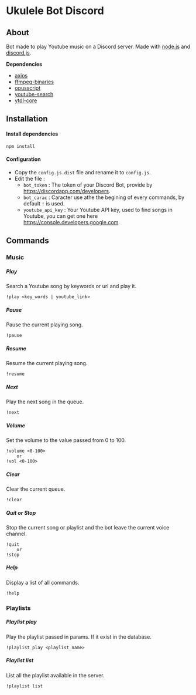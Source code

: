 # Ukulele Bot Discord

## About

Bot made to play Youtube music on a Discord server.
Made with [node.js](https://nodejs.org) and [discord.js](https://github.com/hydrabolt/discord.js).

**Dependencies**
- [axios](https://www.npmjs.com/package/axios)
- [ffmpeg-binaries](https://www.npmjs.com/package/ffmpeg-binaries)
- [opusscript](https://www.npmjs.com/package/opusscript)
- [youtube-search](https://www.npmjs.com/package/youtube-search)
- [ytdl-core](https://www.npmjs.com/package/ytdl-core)

## Installation

#### Install dependencies
    npm install

#### Configuration
- Copy the `config.js.dist` file and rename it to `config.js`.
- Edit the file :
    - `bot_token` : The token of your Discord Bot, provide by https://discordapp.com/developers.
    - `bot_carac` : Caracter use athe the begining of every commands, by default `!` is used.
    - `youtube_api_key` : Your Youtube API key, used to find songs in Youtube, you can get one here https://console.developers.google.com.

## Commands

### Music
##### Play
Search a Youtube song by keywords or url and play it.

    !play <key_words | youtube_link>

##### Pause
Pause the current playing song.

    !pause

##### Resume
Resume the current playing song.

    !resume

##### Next
Play the next song in the queue.

    !next
    
##### Volume
Set the volume to the value passed from 0 to 100.

    !volume <0-100>
        or
    !vol <0-100>

##### Clear
Clear the current queue.

    !clear
    
##### Quit or Stop
Stop the current song or playlist and the bot leave the current voice channel.

    !quit
        or
    !stop
    
##### Help
Display a list of all commands.

    !help

### Playlists
##### Playlist play
Play the playlist passed in params. If it exist in the database.

    !playlist play <playlist_name>

##### Playlist list
List all the playlist available in the server.

    !playlist list